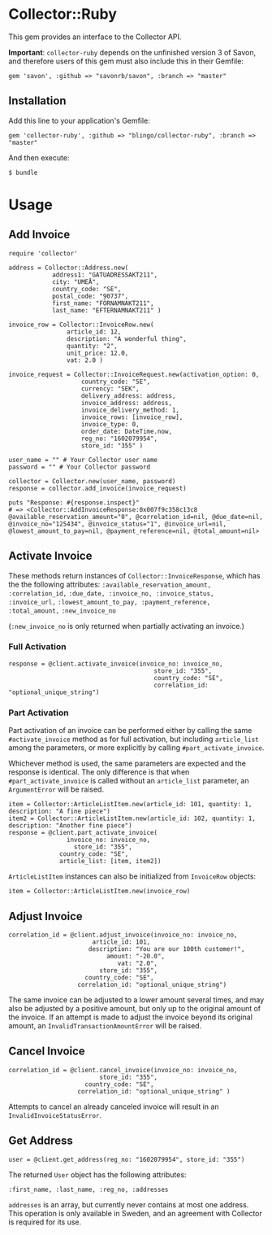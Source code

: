 # Collector::Ruby

This gem provides an interface to the Collector API.

__Important__: `collector-ruby` depends on the unfinished version 3 of Savon, and therefore users of this gem must also include this in their Gemfile:

    gem 'savon', :github => "savonrb/savon", :branch => "master"


## Installation

Add this line to your application's Gemfile:

    gem 'collector-ruby', :github => "blingo/collector-ruby", :branch => "master"

And then execute:

    $ bundle

# Usage
## Add Invoice

	require 'collector'

	address = Collector::Address.new(
	            address1: "GATUADRESSAKT211",
	            city: "UMEÅ",
	            country_code: "SE",
	            postal_code: "90737",
	            first_name: "FÖRNAMNAKT211",
	            last_name: "EFTERNAMNAKT211" )

	invoice_row = Collector::InvoiceRow.new(
	                article_id: 12,
	                description: "A wonderful thing",
	                quantity: "2",
	                unit_price: 12.0,
	                vat: 2.0 )

	invoice_request = Collector::InvoiceRequest.new(activation_option: 0,
	                    country_code: "SE",
	                    currency: "SEK",
	                    delivery_address: address,
	                    invoice_address: address,
	                    invoice_delivery_method: 1,
	                    invoice_rows: [invoice_row],
	                    invoice_type: 0,
	                    order_date: DateTime.now,
	                    reg_no: "1602079954",
	                    store_id: "355" )

	user_name = "" # Your Collector user name
	password = "" # Your Collector password

	collector = Collector.new(user_name, password)
	response = collector.add_invoice(invoice_request)

	puts "Response: #{response.inspect}"
	# => <Collector::AddInvoiceResponse:0x007f9c358c13c8 @available_reservation_amount="0", @correlation_id=nil, @due_date=nil, @invoice_no="125434", @invoice_status="1", @invoice_url=nil, @lowest_amount_to_pay=nil, @payment_reference=nil, @total_amount=nil>

## Activate Invoice
These methods return instances of `Collector::InvoiceResponse`, which has the the following attributes:
`:available_reservation_amount, :correlation_id,`
`:due_date, :invoice_no, :invoice_status, :invoice_url,`
`:lowest_amount_to_pay, :payment_reference, :total_amount,`
`:new_invoice_no`

(`:new_invoice_no` is only returned when partially activating an invoice.)


### Full Activation
    response = @client.activate_invoice(invoice_no: invoice_no,
                                            store_id: "355",
                                            country_code: "SE",
                                            correlation_id: "optional_unique_string")



### Part Activation
Part activation of an invoice can be performed either by calling the same `#activate_invoice` method as for full activation, but including `article_list` among the parameters, or more explicitly by calling `#part_activate_invoice`.

Whichever method is used, the same parameters are expected and the response is identical. The only difference is that when `#part_activate_invoice` is called without an `article_list` parameter, an `ArgumentError` will be raised.

    item = Collector::ArticleListItem.new(article_id: 101, quantity: 1, description: "A fine piece")
    item2 = Collector::ArticleListItem.new(article_id: 102, quantity: 1, description: "Another fine piece")
    response = @client.part_activate_invoice(
                    invoice_no: invoice_no,
                      store_id: "355",
                  country_code: "SE",
                  article_list: [item, item2])

`ArticleListItem` instances can also be initialized from `InvoiceRow` objects:

    item = Collector::ArticleListItem.new(invoice_row)

## Adjust Invoice

    correlation_id = @client.adjust_invoice(invoice_no: invoice_no,
                           article_id: 101,
                          description: "You are our 100th customer!",
                               amount: "-20.0",
                                  vat: "2.0",
                             store_id: "355",
                         country_code: "SE",
                       correlation_id: "optional_unique_string")
The same invoice can be adjusted to a lower amount several times, and may also be adjusted by a positive amount, but only up to the original amount of the invoice. If an attempt is made to adjust the invoice beyond its original amount, an `InvalidTransactionAmountError` will be raised.

## Cancel Invoice
    correlation_id = @client.cancel_invoice(invoice_no: invoice_no,
                             store_id: "355",
                         country_code: "SE",
                       correlation_id: "optional_unique_string" )

Attempts to cancel an already canceled invoice will result in an `InvalidInvoiceStatusError`.

## Get Address
    user = @client.get_address(reg_no: "1602079954", store_id: "355")

The returned `User` object has the following attributes:

    :first_name, :last_name, :reg_no, :addresses

`addresses` is an array, but currently never contains at most one address. This operation is only available in Sweden, and an agreement with Collector is required for its use.
